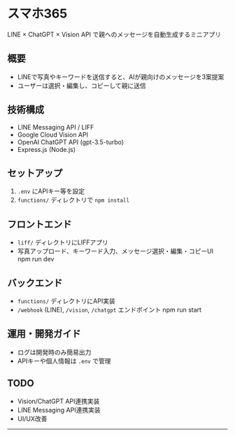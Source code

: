 # スマホ365

LINE × ChatGPT × Vision API で親へのメッセージを自動生成するミニアプリ

## 概要
- LINEで写真やキーワードを送信すると、AIが親向けのメッセージを3案提案
- ユーザーは選択・編集し、コピーして親に送信

## 技術構成
- LINE Messaging API / LIFF
- Google Cloud Vision API
- OpenAI ChatGPT API (gpt-3.5-turbo)
- Express.js (Node.js)

## セットアップ
1. `.env` にAPIキー等を設定
2. `functions/` ディレクトリで `npm install`


## フロントエンド
- `liff/` ディレクトリにLIFFアプリ
- 写真アップロード、キーワード入力、メッセージ選択・編集・コピーUI
npm run dev
## バックエンド
- `functions/` ディレクトリにAPI実装
- `/webhook` (LINE), `/vision`, `/chatgpt` エンドポイント
npm run start

## 運用・開発ガイド
- ログは開発時のみ簡易出力
- APIキーや個人情報は `.env` で管理

## TODO
- Vision/ChatGPT API連携実装
- LINE Messaging API連携実装
- UI/UX改善

--- 